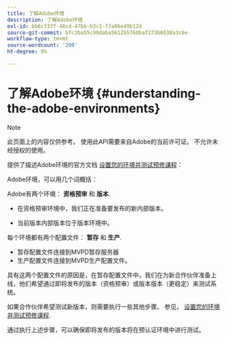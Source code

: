 ```yaml
---
title: 了解Adobe环境
description: 了解Adobe环境
exl-id: bb6cf37f-48cd-47bb-b3c2-f7a96e49b12d
source-git-commit: bfc3ba55c99daba561255760baf273b6538a3c6e
workflow-type: tm+mt
source-wordcount: '208'
ht-degree: 0%

---
```


# 了解Adobe环境 {#understanding-the-adobe-environments}

>[!NOTE]
>
>此页面上的内容仅供参考。 使用此API需要来自Adobe的当前许可证。 不允许未经授权的使用。

提供了描述Adobe环境的官方文档 [设置您的环境并测试预修课程](/help/authentication/setting-up-your-environment-and-testing-in-prequal.md)：

Adobe环境，可以用几个词概括：

Adobe有两个环境： **资格预审** 和 **版本**.

* 在资格预审环境中，我们正在准备要发布的新内部版本。

* 当前版本内部版本位于版本环境中。

每个环境都有两个配置文件： **暂存** 和 **生产**.

* 暂存配置文件连接到MVPD暂存服务器
* 生产配置文件连接到MVPD生产配置文件。

具有这两个配置文件的原因是，在暂存配置文件中，我们在为新合作伙伴准备上线，他们希望通过即将发布的版本（资格预审）或版本版本（更稳定）来测试系统。

如果合作伙伴希望测试新版本，则需要执行一些其他步骤。 参见， [设置您的环境并测试预修课程](/help/authentication/setting-up-your-environment-and-testing-in-prequal.md).

通过执行上述步骤，可以确保即将发布的版本将在预认证环境中进行测试。
